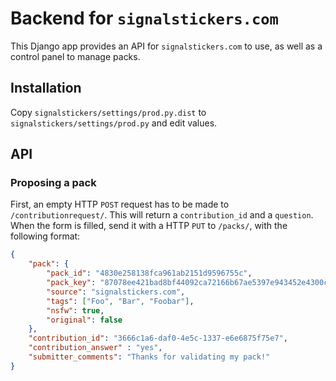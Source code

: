 # Backend for `signalstickers.com`

This Django app provides an API for `signalstickers.com` to use, as well as a
control panel to manage packs.

## Installation

Copy `signalstickers/settings/prod.py.dist` to `signalstickers/settings/prod.py` and edit values.


## API

### Proposing a pack

First, an empty HTTP `POST` request has to be made to `/contributionrequest/`. This will return a `contribution_id` and a `question`.
When the form is filled, send it with a HTTP `PUT` to `/packs/`, with the following format:

```json
{
    "pack": {
        "pack_id": "4830e258138fca961ab2151d9596755c", 
        "pack_key": "87078ee421bad8bf44092ca72166b67ae5397e943452e4300ced9367b7f6a1a1",
        "source": "signalstickers.com", 
        "tags": ["Foo", "Bar", "Foobar"], 
        "nsfw": true, 
        "original": false
    },
    "contribution_id": "3666c1a6-daf0-4e5c-1337-e6e6875f75e7",
    "contribution_answer" : "yes",
    "submitter_comments": "Thanks for validating my pack!"
}
```